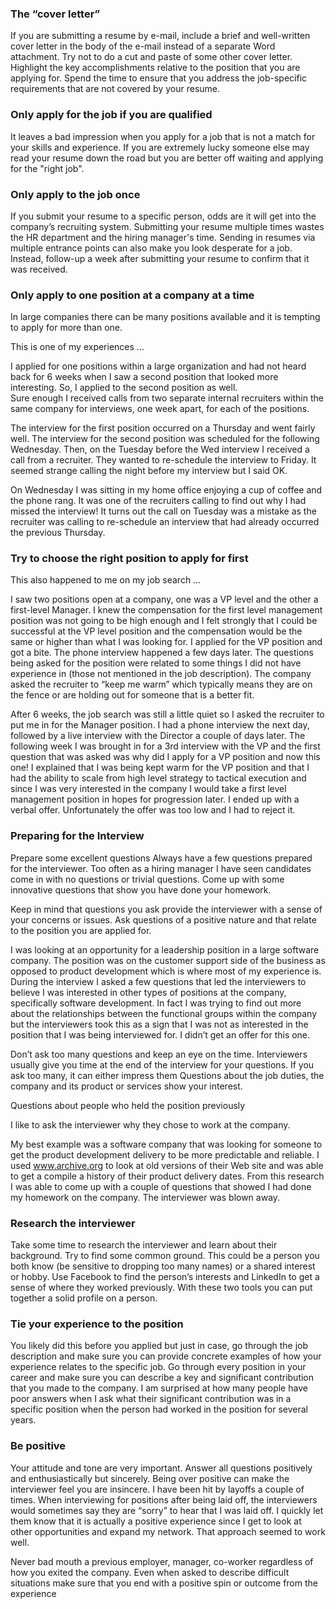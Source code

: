 ### The “cover letter”

If you are submitting a resume by e-mail, include a brief and well-written cover letter in the body of the e-mail instead of a separate Word attachment. Try not to do a cut and paste of some other cover letter. Highlight the key accomplishments relative to the position that you are applying for. Spend the time to ensure that you address the job-specific requirements that are not covered by your resume.

### Only apply for the job if you are qualified

It leaves a bad impression when you apply for a job that is not a match for your skills and experience. If you are extremely lucky someone else may read your resume down the road but you are better off waiting and applying for the "right job".

### Only apply to the job once

If you submit your resume to a specific person, odds are it will get into the company’s recruiting system. Submitting your resume multiple times wastes the HR department and the hiring manager's time. Sending in resumes via multiple entrance points can also make you look desperate for a job. Instead, follow-up a week after submitting your resume to confirm that it was received.

### Only apply to one position at a company at a time

In large companies there can be many positions available and it is tempting to apply for more than one.

This is one of my experiences …

I applied for one positions within a large organization and had not heard back for 6 weeks when I saw a second position that looked more interesting. So, I applied to the second position as well.  
Sure enough I received calls from two separate internal recruiters within the same company for interviews, one week apart, for each of the positions.

The interview for the first position occurred on a Thursday and went fairly well. The interview for the second position was scheduled for the following Wednesday. Then, on the Tuesday before the Wed interview I received a call from a recruiter. They wanted to re-schedule the interview to Friday. It seemed strange calling the night before my interview but I said OK.

On Wednesday I was sitting in my home office enjoying a cup of coffee and the phone rang. It was one of the recruiters calling to find out why I had missed the interview! It turns out the call on Tuesday was a mistake as the recruiter was calling to re-schedule an interview that had already occurred the previous Thursday.

### Try to choose the right position to apply for first

This also happened to me on my job search …

I saw two positions open at a company, one was a VP level and the other a first-level Manager. I knew the compensation for the first level management position was not going to be high enough and I felt strongly that I could be successful at the VP level position and the compensation would be the same or higher than what I was looking for. 
I applied for the VP position and got a bite. The phone interview happened a few days later. The questions being asked for the position were related to some things I did not have experience in (those not mentioned in the job description). The company asked the recruiter to “keep me warm” which typically means they are on the fence or are holding out for someone that is a better fit. 

After 6 weeks, the job search was still a little quiet so I asked the recruiter to put me in for the Manager position. I had a phone interview the next day, followed by a live interview with the Director a couple of days later. The following week I was brought in for a 3rd interview with the VP and the first question that was asked was why did I apply for a VP position and now this one! I explained that I was being kept warm for the VP position and that I had the ability to scale from high level strategy to tactical execution and since I was very interested in the company I would take a first level management position in hopes for progression later. I ended up with a verbal offer. Unfortunately the offer was too low and I had to reject it. 

### Preparing for the Interview

Prepare some excellent questions
Always have a few questions prepared for the interviewer. Too often as a hiring manager I have seen candidates come in with no questions or trivial questions. Come up with some innovative questions that show you have done your homework.

Keep in mind that questions you ask provide the interviewer with a sense of your concerns or issues. Ask questions of a positive nature and that relate to the position you are applied for.

I was looking at an opportunity for a leadership position in a large software company. The position was on the customer support side of the business as opposed to product development which is where most of my experience is. During the interview I asked a few questions that led the interviewers to believe I was interested in other types of positions at the company, specifically software development. In fact I was trying to find out more about the relationships between the functional groups within the company but the interviewers took this as a sign that I was not as interested in the position that I was being interviewed for. I didn’t get an offer for this one.

Don’t ask too many questions and keep an eye on the time. Interviewers usually give you time at the end of the interview for your questions. If you ask too many, it can either impress them Questions about the job duties, the company and its product or services show your interest. 

Questions about people who held the position previously

I like to ask the interviewer why they chose to work at the company.

My best example was a software company that was looking for someone to get the product development delivery to be more predictable and reliable. I used www.archive.org to look at old versions of their Web site and was able to get a compile a history of their product delivery dates. From this research I was able to come up with a couple of questions that showed I had done my homework on the company. The interviewer was blown away.

### Research the interviewer

Take some time to research the interviewer and learn about their background. Try to find some common ground. This could be a person you both know (be sensitive to dropping too many names) or a shared interest or hobby. Use Facebook to find the person’s interests and LinkedIn to get a sense of where they worked previously. With these two tools you can put together a solid profile on a person.

### Tie your experience to the position

You likely did this before you applied but just in case, go through the job description and make sure you can provide concrete examples of how your experience relates to the specific job. Go through every position in your career and make sure you can describe a key and significant contribution that you made to the company. I am surprised at how many people have poor answers when I ask what their significant contribution was in a specific position when the person had worked in the position for several years.

### Be positive

Your attitude and tone are very important. Answer all questions positively and enthusiastically but sincerely. Being over positive can make the interviewer feel you are insincere.
I have been hit by layoffs a couple of times. When interviewing for positions after being laid off, the interviewers would sometimes say they are “sorry” to hear that I was laid off. I quickly let them know that it is actually a positive experience since I get to look at other opportunities and expand my network. That approach seemed to work well. 

Never bad mouth a previous employer, manager, co-worker regardless of how you exited the company. Even when asked to describe difficult situations make sure that you end with a positive spin or outcome from the experience